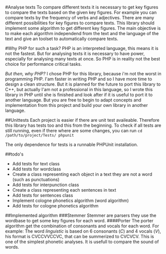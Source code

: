 #Analyse texts
To compare different texts it is necessary
to get key figures to compare the texts based on the given key figures.
For example you can compare texts by the frequency of verbs and adjectives.
There are many different possibilities for key figures to compare texts.
This library should implement some algorithm to get different key figures.
The main objective is to make each algorithm independend from the text and the
language of the text and give an toolset to automatically compare texts.

#Why PHP for such a task?
PHP is an interpreted language, this means it is not the fastest.
But for analysing texts it is necessary to have power, especially for analysing
many texts at once.
So PHP is in reality not the best choice for performance critical tasks.

*But then, why PHP?*
I chose PHP for this library, because i'm not the worst in programming PHP.
I'am faster in writing PHP and so I have more time to design a clean structure.
But it is planned for the future to port this library to C++, but actually I'am
not a professional in this language, so I wrote this library in PHP until she is
finished and look after if it is useful to port it to another language.
But you are free to begin to adapt concepts and implementation from this project
and build your own library in another language.


##Unittests
Each project is easier if there are unit test availeable.
Therefore this library has tests too and this from the beginning.
To check if all tests are still running, even if there where are some changes,
you can run
`cd /path/to/project/Tests/
phpunit`

The only dependence for tests is a runnable PHPUnit installation.

##todo's
* Add tests for text class
* Add tests for wordclass
* Create a class representing each object in a text they are not a word
(such as punctuations)
* Add tests for interpunction class
* Create a class representing each sentences in text
* Add tests for sentences class
* Implement cologne phonetics algorithm (word algorithm)
* Add tests for cologne phonetics algorithm

##Implemented algorithm
###Stemmer
Stemmer are parsers they use the wordbase to get some key figures for each word.
####Porter
The porter algorithm get the combination of consonants and vocals for each word.
For example:
The word _linguistic_ is based on 6 consonants (*C*) and 4 vocals (*V*),
his format is CVCCVVCCVC, that can be summerized to CVCVCV.
This is one of the simplest phonetic analyses.
It is usefull to compare the sound of words.


